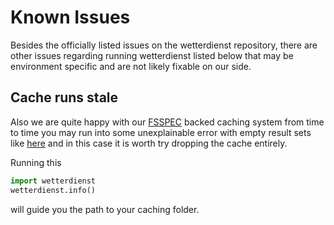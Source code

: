 # Known Issues

Besides the officially listed issues on the wetterdienst repository, there are other issues regarding
running wetterdienst listed below that may be environment specific and are not likely fixable on our side.

## Cache runs stale

Also we are quite happy with our [FSSPEC](https://github.com/fsspec/filesystem_spec) backed caching system from time
to time you may run into some unexplainable error with empty result sets like
[here](https://github.com/earthobservations/wetterdienst/issues/678) and in this case it is worth try dropping the
cache entirely.

Running this

```python
import wetterdienst
wetterdienst.info()
```

will guide you the path to your caching folder.